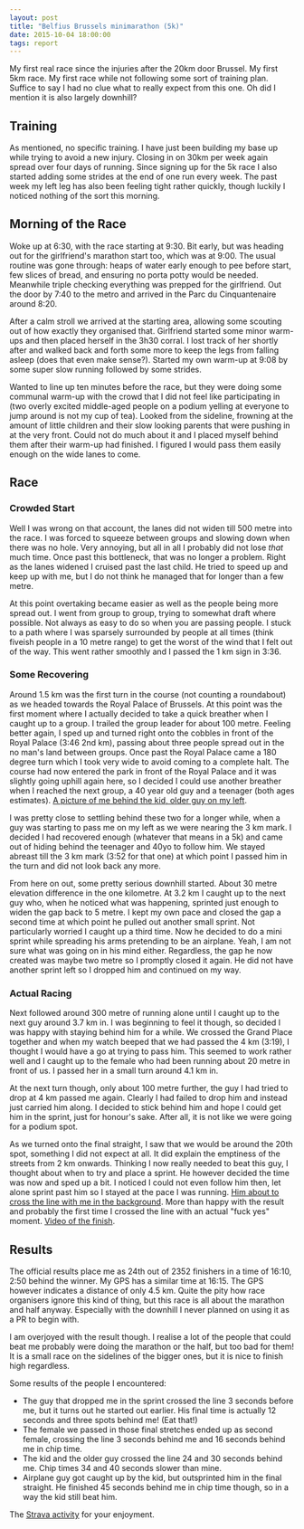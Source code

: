 ```yaml
---
layout: post
title: "Belfius Brussels minimarathon (5k)"
date: 2015-10-04 18:00:00
tags: report
---
```


My first real race since the injuries after the 20km door Brussel. My first 5km
race. My first race while not following some sort of training plan. Suffice to
say I had no clue what to really expect from this one. Oh did I mention it is
also largely downhill?

## Training

As mentioned, no specific training. I have just been building my base up while
trying to avoid a new injury. Closing in on 30km per week again spread over
four days of running. Since signing up for the 5k race I also started adding
some strides at the end of one run every week. The past week my left leg has
also been feeling tight rather quickly, though luckily I noticed nothing of the
sort this morning.

## Morning of the Race

Woke up at 6:30, with the race starting at 9:30. Bit early, but was heading out
for the girlfriend's marathon start too, which was at 9:00. The usual routine
was gone through: heaps of water early enough to pee before start, few slices
of bread, and ensuring no porta potty would be needed. Meanwhile triple
checking everything was prepped for the girlfriend. Out the door by 7:40 to the
metro and arrived in the Parc du Cinquantenaire around 8:20.

After a calm stroll we arrived at the starting area, allowing some scouting out
of how exactly they organised that. Girlfriend started some minor warm-ups and
then placed herself in the 3h30 corral. I lost track of her shortly after and
walked back and forth some more to keep the legs from falling asleep (does that
even make sense?).  Started my own warm-up at 9:08 by some super slow running
followed by some strides.

Wanted to line up ten minutes before the race, but they were doing some
communal warm-up with the crowd that I did not feel like participating in (two
overly excited middle-aged people on a podium yelling at everyone to jump
around is not my cup of tea). Looked from the sideline, frowning at the amount
of little children and their slow looking parents that were pushing in at the
very front. Could not do much about it and I placed myself behind them after
their warm-up had finished. I figured I would pass them easily enough on the
wide lanes to come.

## Race

### Crowded Start

Well I was wrong on that account, the lanes did not widen till 500 metre into
the race. I was forced to squeeze between groups and slowing down when there
was no hole. Very annoying, but all in all I probably did not lose *that* much
time. Once past this bottleneck, that was no longer a problem. Right as the
lanes widened I cruised past the last child. He tried to speed up and keep up
with me, but I do not think he managed that for longer than a few metre.

At this point overtaking became easier as well as the people being more spread
out. I went from group to group, trying to somewhat draft where possible. Not
always as easy to do so when you are passing people. I stuck to a path where I
was sparsely surrounded by people at all times (think fiveish people in a 10
metre range) to get the worst of the wind that I felt out of the way. This went
rather smoothly and I passed the 1 km sign in 3:36.

### Some Recovering

Around 1.5 km was the first turn in the course (not counting a roundabout) as
we headed towards the Royal Palace of Brussels. At this point was the first
moment where I actually decided to take a quick breather when I caught up to a
group. I trailed the group leader for about 100 metre. Feeling better again, I
sped up and turned right onto the cobbles in front of the Royal Palace (3:46
2nd km), passing about three people spread out in the no man's land between
groups. Once past the Royal Palace came a 180 degree turn which I took very
wide to avoid coming to a complete halt. The course had now entered the park in
front of the Royal Palace and it was slightly going uphill again here, so I
decided I could use another breather when I reached the next group, a 40 year
old guy and a teenager (both ages estimates).
[A picture of me behind the kid, older guy on my left][sportograf1].

I was pretty close to settling behind these two for a longer while, when a guy
was starting to pass me on my left as we were nearing the 3 km mark. I decided
I had recovered enough (whatever that means in a 5k) and came out of hiding
behind the teenager and 40yo to follow him. We stayed abreast till the 3 km
mark (3:52 for that one) at which point I passed him in the turn and did not
look back any more.

From here on out, some pretty serious downhill started. About 30 metre
elevation difference in the one kilometre. At 3.2 km I caught up to the next
guy who, when he noticed what was happening, sprinted just enough to widen the
gap back to 5 metre. I kept my own pace and closed the gap a second time at
which point he pulled out another small sprint. Not particularly worried I
caught up a third time. Now he decided to do a mini sprint while spreading his
arms pretending to be an airplane. Yeah, I am not sure what was going on in his
mind either. Regardless, the gap he now created was maybe two metre so I
promptly closed it again. He did not have another sprint left so I dropped him
and continued on my way.

### Actual Racing

Next followed around 300 metre of running alone until I caught up to the next
guy around 3.7 km in. I was beginning to feel it though, so decided I was happy
with staying behind him for a while. We crossed the Grand Place together and
when my watch beeped that we had passed the 4 km (3:19), I thought I would have
a go at trying to pass him. This seemed to work rather well and I caught up to
the female who had been running about 20 metre in front of us. I passed her in
a small turn around 4.1 km in.

At the next turn though, only about 100 metre further, the guy I had tried to
drop at 4 km passed me again. Clearly I had failed to drop him and instead just
carried him along. I decided to stick behind him and hope I could get him
in the sprint, just for honour's sake. After all, it is not like we were going
for a podium spot.

As we turned onto the final straight, I saw that we would be around the 20th
spot, something I did not expect at all. It did explain the emptiness of the
streets from 2 km onwards. Thinking I now really needed to beat this guy, I
thought about when to try and place a sprint. He however decided the time was
now and sped up a bit. I noticed I could not even follow him then, let alone
sprint past him so I stayed at the pace I was running.
[Him about to cross the line with me in the background][sportograf2]. More than
happy with the
result and probably the first time I crossed the line with an actual "fuck yes"
moment. [Video of the finish][finish].

## Results

The official results place me as 24th out of 2352 finishers in a time of 16:10,
2:50 behind the winner.  My GPS has a similar time at 16:15. The GPS however
indicates a distance of only 4.5 km. Quite the pity how race organisers ignore
this kind of thing, but this race is all about the marathon and half anyway.
Especially with the downhill I never planned on using it as a PR to begin with.

I am overjoyed with the result though. I realise a lot of the people that could
beat me probably were doing the marathon or the half, but too bad for them! It
is a small race on the sidelines of the bigger ones, but it is nice to finish
high regardless.

Some results of the people I encountered:

* The guy that dropped me in the sprint crossed the line 3 seconds before me, but
  it turns out he started out earlier. His final time is actually 12 seconds and
  three spots behind me! (Eat that!) <!-- Timothy Byrne -->
* The female we passed in those final stretches ended up as second female, crossing
  the line 3 seconds behind me and 16 seconds behind me in
  chip time. <!-- Elke Musial -->
* The kid and the older guy crossed the line 24 and 30 seconds behind me. Chip
  times 34 and 40 seconds slower than mine. <!-- Bertrand Entzinger and Laurent Vigny -->
* Airplane guy got caught up by the kid, but outsprinted him in the final
  straight. He finished 45 seconds behind me in chip time though, so in a way
  the kid still beat him. <!-- Marthe Geulette -->

The [Strava activity](https://www.strava.com/activities/405881832) for your
enjoyment.



[sportograf1]: https://www.flickr.com/photos/wardmuylaert/21340929883/in/album-72157659393962596/
[sportograf2]: https://www.flickr.com/photos/wardmuylaert/21775148959/in/album-72157659393962596/
[finish]: https://www.flickr.com/photos/wardmuylaert/21322260334/in/album-72157659393962596/
